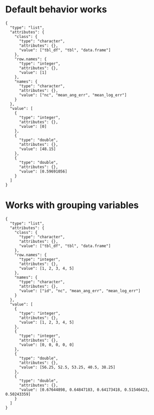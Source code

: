# Default behavior works

    {
      "type": "list",
      "attributes": {
        "class": {
          "type": "character",
          "attributes": {},
          "value": ["tbl_df", "tbl", "data.frame"]
        },
        "row.names": {
          "type": "integer",
          "attributes": {},
          "value": [1]
        },
        "names": {
          "type": "character",
          "attributes": {},
          "value": ["nc", "mean_ang_err", "mean_log_err"]
        }
      },
      "value": [
        {
          "type": "integer",
          "attributes": {},
          "value": [0]
        },
        {
          "type": "double",
          "attributes": {},
          "value": [48.15]
        },
        {
          "type": "double",
          "attributes": {},
          "value": [0.59691056]
        }
      ]
    }

# Works with grouping variables

    {
      "type": "list",
      "attributes": {
        "class": {
          "type": "character",
          "attributes": {},
          "value": ["tbl_df", "tbl", "data.frame"]
        },
        "row.names": {
          "type": "integer",
          "attributes": {},
          "value": [1, 2, 3, 4, 5]
        },
        "names": {
          "type": "character",
          "attributes": {},
          "value": ["id", "nc", "mean_ang_err", "mean_log_err"]
        }
      },
      "value": [
        {
          "type": "integer",
          "attributes": {},
          "value": [1, 2, 3, 4, 5]
        },
        {
          "type": "integer",
          "attributes": {},
          "value": [0, 0, 0, 0, 0]
        },
        {
          "type": "double",
          "attributes": {},
          "value": [56.25, 52.5, 53.25, 40.5, 38.25]
        },
        {
          "type": "double",
          "attributes": {},
          "value": [0.67644898, 0.64847183, 0.64173418, 0.51546423, 0.50243359]
        }
      ]
    }

